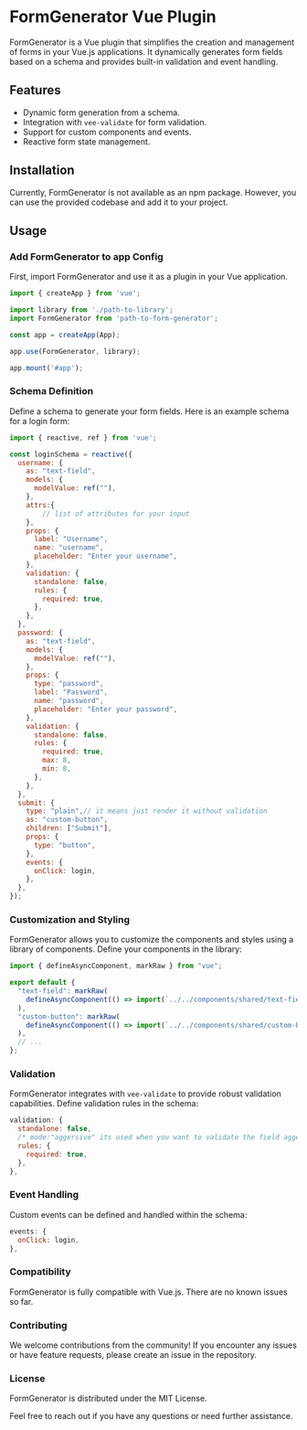 
# FormGenerator Vue Plugin

FormGenerator is a Vue plugin that simplifies the creation and management of forms in your Vue.js applications. It dynamically generates form fields based on a schema and provides built-in validation and event handling.

## Features

- Dynamic form generation from a schema.
- Integration with `vee-validate` for form validation.
- Support for custom components and events.
- Reactive form state management.

## Installation

Currently, FormGenerator is not available as an npm package. However, you can use the provided codebase and add it to your project.

## Usage

### Add FormGenerator to app Config

First, import FormGenerator and use it as a plugin in your Vue application.

```javascript
import { createApp } from 'vue';

import library from './path-to-library';
import FormGenerator from 'path-to-form-generator';

const app = createApp(App);

app.use(FormGenerator, library);

app.mount('#app');
```

### Schema Definition

Define a schema to generate your form fields. Here is an example schema for a login form:

```javascript
import { reactive, ref } from 'vue';

const loginSchema = reactive({
  username: {
    as: "text-field",
    models: {
      modelValue: ref(""),
    },
    attrs:{
        // list of attributes for your input
    },
    props: {
      label: "Username",
      name: "username",
      placeholder: "Enter your username",
    },
    validation: {
      standalone: false,
      rules: {
        required: true,
      },
    },
  },
  password: {
    as: "text-field",
    models: {
      modelValue: ref(""),
    },
    props: {
      type: "password",
      label: "Password",
      name: "password",
      placeholder: "Enter your password",
    },
    validation: {
      standalone: false,
      rules: {
        required: true,
        max: 8,
        min: 8,
      },
    },
  },
  submit: {
    type: "plain",// it means just render it without validation
    as: "custom-button",
    children: ["Submit"],
    props: {
      type: "button",
    },
    events: {
      onClick: login,
    },
  },
});
```

### Customization and Styling

FormGenerator allows you to customize the components and styles using a library of components. Define your components in the library:

```javascript
import { defineAsyncComponent, markRaw } from "vue";

export default {
  "text-field": markRaw(
    defineAsyncComponent(() => import(`../../components/shared/text-field.component.vue`)),
  ),
  "custom-button": markRaw(
    defineAsyncComponent(() => import(`../../components/shared/custom-button.component.vue`)),
  ),
  // ...
};
```

### Validation

FormGenerator integrates with `vee-validate` to provide robust validation capabilities. Define validation rules in the schema:

```javascript
validation: {
  standalone: false,
  /* mode:"aggersive" its used when you want to validate the field aggesively when anything about the field changes, like value, rules and ...*/
  rules: {
    required: true,
  },
},
```

### Event Handling

Custom events can be defined and handled within the schema:

```javascript
events: {
  onClick: login,
},
```

### Compatibility

FormGenerator is fully compatible with Vue.js. There are no known issues so far.

### Contributing

We welcome contributions from the community! If you encounter any issues or have feature requests, please create an issue in the repository.

### License

FormGenerator is distributed under the MIT License.

Feel free to reach out if you have any questions or need further assistance.
